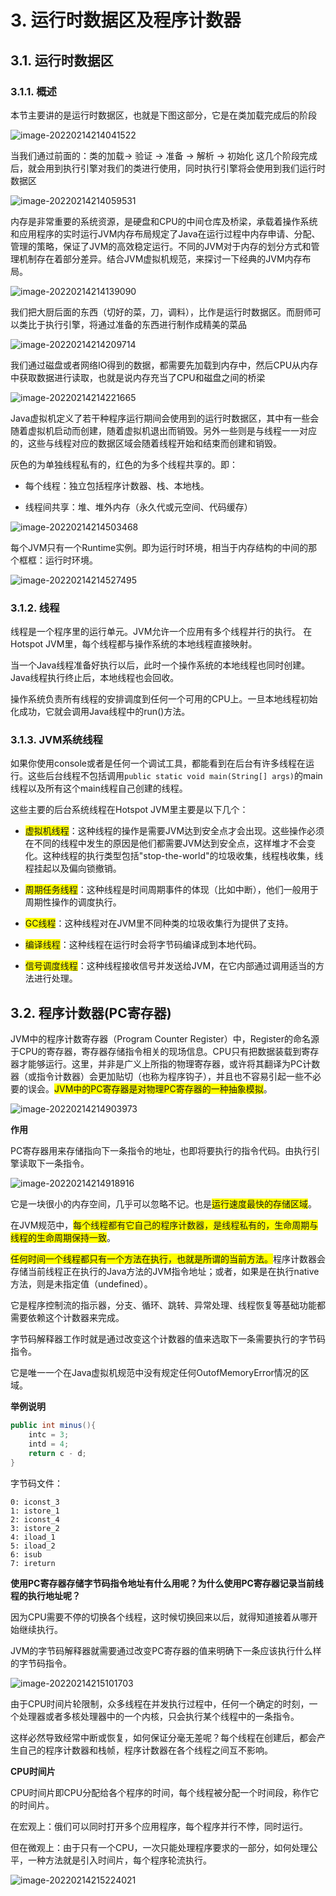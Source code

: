 # 3. 运行时数据区及程序计数器

## 3.1. 运行时数据区

### 3.1.1. 概述

本节主要讲的是运行时数据区，也就是下图这部分，它是在类加载完成后的阶段

![image-20220214214041522](运行时数据区及程序计数器.assets/image-20220214214041522.png)

当我们通过前面的：类的加载-> 验证 -> 准备 -> 解析 -> 初始化 这几个阶段完成后，就会用到执行引擎对我们的类进行使用，同时执行引擎将会使用到我们运行时数据区

![image-20220214214059531](运行时数据区及程序计数器.assets/image-20220214214059531.png)

内存是非常重要的系统资源，是硬盘和CPU的中间仓库及桥梁，承载着操作系统和应用程序的实时运行JVM内存布局规定了Java在运行过程中内存申请、分配、管理的策略，保证了JVM的高效稳定运行。不同的JVM对于内存的划分方式和管理机制存在着部分差异。结合JVM虚拟机规范，来探讨一下经典的JVM内存布局。

![image-20220214214139090](运行时数据区及程序计数器.assets/image-20220214214139090.png)

我们把大厨后面的东西（切好的菜，刀，调料），比作是运行时数据区。而厨师可以类比于执行引擎，将通过准备的东西进行制作成精美的菜品

![image-20220214214209714](运行时数据区及程序计数器.assets/image-20220214214209714.png)

我们通过磁盘或者网络IO得到的数据，都需要先加载到内存中，然后CPU从内存中获取数据进行读取，也就是说内存充当了CPU和磁盘之间的桥梁

![image-20220214214221665](运行时数据区及程序计数器.assets/image-20220214214221665.png)

Java虚拟机定义了若干种程序运行期间会使用到的运行时数据区，其中有一些会随着虚拟机启动而创建，随着虚拟机退出而销毁。另外一些则是与线程一一对应的，这些与线程对应的数据区域会随着线程开始和结束而创建和销毁。

灰色的为单独线程私有的，红色的为多个线程共享的。即：

- 每个线程：独立包括程序计数器、栈、本地栈。

- 线程间共享：堆、堆外内存（永久代或元空间、代码缓存）

![image-20220214214503468](运行时数据区及程序计数器.assets/image-20220214214503468.png)

每个JVM只有一个Runtime实例。即为运行时环境，相当于内存结构的中间的那个框框：运行时环境。

![image-20220214214527495](运行时数据区及程序计数器.assets/image-20220214214527495.png)

### 3.1.2. 线程

线程是一个程序里的运行单元。JVM允许一个应用有多个线程并行的执行。 在Hotspot JVM里，每个线程都与操作系统的本地线程直接映射。

当一个Java线程准备好执行以后，此时一个操作系统的本地线程也同时创建。Java线程执行终止后，本地线程也会回收。

操作系统负责所有线程的安排调度到任何一个可用的CPU上。一旦本地线程初始化成功，它就会调用Java线程中的run()方法。

### 3.1.3. JVM系统线程

如果你使用console或者是任何一个调试工具，都能看到在后台有许多线程在运行。这些后台线程不包括调用`public static void main(String[] args)`的main线程以及所有这个main线程自己创建的线程。

这些主要的后台系统线程在Hotspot JVM里主要是以下几个：



- <font style="background:yellow">虚拟机线程</font>：这种线程的操作是需要JVM达到安全点才会出现。这些操作必须在不同的线程中发生的原因是他们都需要JVM达到安全点，这样堆才不会变化。这种线程的执行类型包括"stop-the-world"的垃圾收集，线程栈收集，线程挂起以及偏向锁撤销。

- <font style="background:yellow">周期任务线程</font>：这种线程是时间周期事件的体现（比如中断），他们一般用于周期性操作的调度执行。

- <font style="background:yellow">GC线程</font>：这种线程对在JVM里不同种类的垃圾收集行为提供了支持。

- <font style="background:yellow">编译线程</font>：这种线程在运行时会将字节码编译成到本地代码。

- <font style="background:yellow">信号调度线程</font>：这种线程接收信号并发送给JVM，在它内部通过调用适当的方法进行处理。

## 3.2. 程序计数器(PC寄存器)

JVM中的程序计数寄存器（Program Counter Register）中，Register的命名源于CPU的寄存器，寄存器存储指令相关的现场信息。CPU只有把数据装载到寄存器才能够运行。这里，并非是广义上所指的物理寄存器，或许将其翻译为PC计数器（或指令计数器）会更加贴切（也称为程序钩子），并且也不容易引起一些不必要的误会。<font style="background:yellow">JVM中的PC寄存器是对物理PC寄存器的一种抽象模拟</font>。

![image-20220214214903973](运行时数据区及程序计数器.assets/image-20220214214903973.png)

**作用**



PC寄存器用来存储指向下一条指令的地址，也即将要执行的指令代码。由执行引擎读取下一条指令。

![image-20220214214918916](运行时数据区及程序计数器.assets/image-20220214214918916.png)

它是一块很小的内存空间，几乎可以忽略不记。也是<font style="background:yellow">运行速度最快的存储区域</font>。

在JVM规范中，<font style="background:yellow">每个线程都有它自己的程序计数器，是线程私有的，生命周期与线程的生命周期保持一致</font>。

<font style="background:yellow">任何时间一个线程都只有一个方法在执行，也就是所谓的当前方法。</font>程序计数器会存储当前线程正在执行的Java方法的JVM指令地址；或者，如果是在执行native方法，则是未指定值（undefined）。

它是程序控制流的指示器，分支、循环、跳转、异常处理、线程恢复等基础功能都需要依赖这个计数器来完成。

字节码解释器工作时就是通过改变这个计数器的值来选取下一条需要执行的字节码指令。

它是唯一一个在Java虚拟机规范中没有规定任何OutofMemoryError情况的区域。

**举例说明**

```java
public int minus(){
    intc = 3;
    intd = 4; 
    return c - d;
}
```

字节码文件：

```shell
0: iconst_3
1: istore_1
2: iconst_4
3: istore_2
4: iload_1
5: iload_2
6: isub
7: ireturn
```

**使用PC寄存器存储字节码指令地址有什么用呢？为什么使用PC寄存器记录当前线程的执行地址呢？**

因为CPU需要不停的切换各个线程，这时候切换回来以后，就得知道接着从哪开始继续执行。

JVM的字节码解释器就需要通过改变PC寄存器的值来明确下一条应该执行什么样的字节码指令。

![image-20220214215101703](运行时数据区及程序计数器.assets/image-20220214215101703.png)

由于CPU时间片轮限制，众多线程在并发执行过程中，任何一个确定的时刻，一个处理器或者多核处理器中的一个内核，只会执行某个线程中的一条指令。

这样必然导致经常中断或恢复，如何保证分毫无差呢？每个线程在创建后，都会产生自己的程序计数器和栈帧，程序计数器在各个线程之间互不影响。

**CPU时间片**

CPU时间片即CPU分配给各个程序的时间，每个线程被分配一个时间段，称作它的时间片。

在宏观上：俄们可以同时打开多个应用程序，每个程序并行不悖，同时运行。

但在微观上：由于只有一个CPU，一次只能处理程序要求的一部分，如何处理公平，一种方法就是引入时间片，每个程序轮流执行。

![image-20220214215224021](运行时数据区及程序计数器.assets/image-20220214215224021.png)